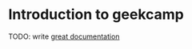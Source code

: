 # Introduction to geekcamp

TODO: write [great documentation](http://jacobian.org/writing/what-to-write/)
